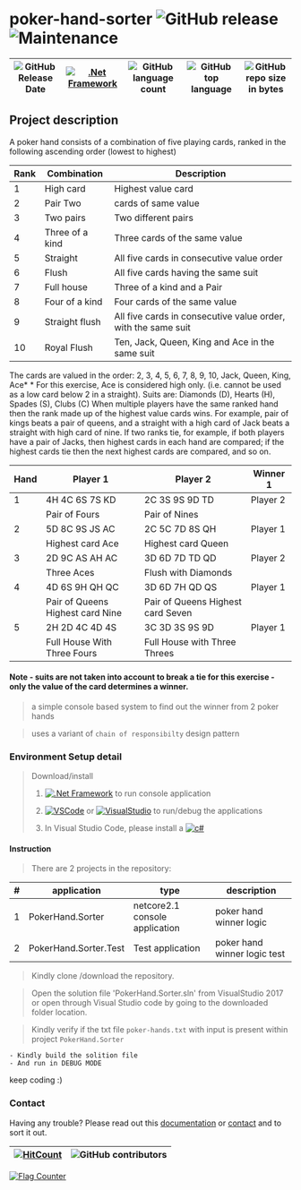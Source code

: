 
# poker-hand-sorter ![GitHub release](https://img.shields.io/github/release/ajeetx/poker-hand.svg?style=for-the-badge) ![Maintenance](https://img.shields.io/maintenance/yes/2021.svg?style=for-the-badge)


| ![GitHub Release Date](https://img.shields.io/github/release-date/ajeetx/poker-hand.svg?style=plastic) |[![.Net Framework](https://img.shields.io/badge/DotNet-2.1-blue.svg?style=plastic)](https://www.microsoft.com/net/download/dotnet-core/2.1) | ![GitHub language count](https://img.shields.io/github/languages/count/ajeetx/poker-hand.svg?style=plastic)| ![GitHub top language](https://img.shields.io/github/languages/top/ajeetx/poker-hand.svg) |![GitHub repo size in bytes](https://img.shields.io/github/repo-size/ajeetx/poker-hand.svg) 
| ---          | ---        | ---      | ---       | --- |


## Project description

A poker hand consists of a combination of five playing cards, ranked in the following ascending order (lowest to highest)

|   Rank   |    Combination   |   Description   |
| --------- | ---------------- | --------------   |
|   1     |    High card    |   Highest value card    |
|   2     |    Pair Two     |   cards of same value    |
|   3    |   Two pairs   |   Two different pairs    |
|   4    |   Three of a kind   |   Three cards of the same value |
|   5    |   Straight    |  All five cards in consecutive value order   |
|   6   |    Flush    |  All five cards having the same suit   |
|    7   |  Full house   |    Three of a kind and a Pair   |
|    8   |  Four of a kind   |   Four cards of the same value   |
|    9   | Straight flush   |    All five cards in consecutive value order, with the same suit    |
|   10   |  Royal Flush   | Ten, Jack, Queen, King and Ace in the same suit   |


The cards are valued in the order: 2, 3, 4, 5, 6, 7, 8, 9, 10, Jack, Queen, King, Ace* * For this exercise, Ace is considered high only. (i.e. cannot be used as a low card below 2 in a straight). Suits are: Diamonds (D), Hearts (H), Spades (S), Clubs (C) When multiple players have the same ranked hand then the rank made up of the highest value cards wins. For example,  pair of kings beats a pair of queens, and a straight with a high card of Jack beats a straight with high card of nine. If two ranks tie, for example, if both players have a pair of Jacks, then highest cards in each hand are compared; if the highest cards tie then the next highest cards are compared, and so on. 


|   Hand   |   Player 1   |   Player 2   | Winner 1   |
|   -----   |   ----    | ----    |   ----   |
|   1  | 4H 4C 6S 7S KD    |    2C 3S 9S 9D TD   |     Player 2   |
|    |   Pair of Fours  |    Pair of Nines   |     | 
|   2   |  5D 8C 9S JS AC    |  2C 5C 7D 8S QH    |   Player 1    |    4 4D 6S 9H QH QC Pair of Queens Highest card Nine 3D 6D 7H QD 
|   |   Highest card Ace   |    Highest card Queen    |   |
|   3   | 2D 9C AS AH AC    |   3D 6D 7D TD QD   |   Player 2   |
|   |   Three Aces   | Flush with Diamonds   |      | 
|    4   |    4D 6S 9H QH QC    |   3D 6D 7H QD QS    |    Player 1    |
|    |   Pair of Queens Highest card Nine    |   Pair of Queens Highest card Seven   |    |
|   5    |    2H 2D 4C 4D 4S    |   3C 3D 3S 9S 9D   |    Player 1   |
|   |  Full House With Three Fours    |  Full House with Three Threes    |   |


#### Note - suits are not taken into account to break a tie for this exercise - only the value of the card determines a winner.


> a simple console based system to find out the winner from 2 poker hands

> uses a variant of `chain of responsibilty` design pattern  

### Environment Setup detail

> Download/install   	
>	1.	[![.Net Framework](https://img.shields.io/badge/DotNet-2.1_Framework-blue.svg?style=plastic)](https://www.microsoft.com/net/download/dotnet-core/2.1) to run console application
>   
>	2. [![VSCode](https://img.shields.io/badge/VS-Code-blue.svg?style=plastic)](https://code.visualstudio.com/) or [![VisualStudio](https://img.shields.io/badge/VS-2017-blue.svg?style=plastic)](https://visualstudio.microsoft.com/vs/older-downloads/) to run/debug the applications
>	
>   3. In Visual Studio Code, please install a [![c#](https://img.shields.io/badge/cSharp-extension-blue.svg?style=plastic)](https://github.com/OmniSharp/omnisharp-roslyn)
>   

#### Instruction

> There are 2 projects in the repository: 
> 
|   #   | application  |   type  |  description |
|   ---  | ---   |   ---   |  --- |
|   1   | PokerHand.Sorter   |    netcore2.1 console application |  poker hand winner logic|
|   2   | PokerHand.Sorter.Test  |  Test application  | poker hand winner logic test | 


>   Kindly clone /download the repository.

>   Open the solution file 'PokerHand.Sorter.sln' from VisualStudio 2017 or open through Visual Studio code by going to the downloaded folder location.

>   Kindly verify if the txt file `poker-hands.txt` with input is present within project `PokerHand.Sorter`
    
    - Kindly build the solition file 
    - And run in DEBUG MODE



keep coding :)


### Contact

Having any trouble? Please read out this [documentation](https://github.com/AJEETX/poker-hand/blob/master/README.md) or [contact](mailto:ajeetkumar@email.com) and to sort it out.

 [![HitCount](http://hits.dwyl.io/ajeetx/poker-hand/projects/1.svg)](http://hits.dwyl.io/ajeetx/poker-hand/projects/1) | ![GitHub contributors](https://img.shields.io/github/contributors/ajeetx/poker-hand.svg?style=plastic)|
 | --- | --- |



<a href="https://info.flagcounter.com/Y3yy"><img src="https://s04.flagcounter.com/count2/Y3yy/bg_FFFFFF/txt_000000/border_CCCCCC/columns_8/maxflags_12/viewers_0/labels_0/pageviews_0/flags_0/percent_0/" alt="Flag Counter" border="0"></a>


